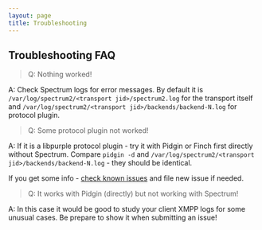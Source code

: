 ```yaml
---
layout: page
title: Troubleshooting
---
```


## Troubleshooting FAQ

> Q: Nothing worked!

A: Check Spectrum logs for error messages.
By default it is `/var/log/spectrum2/<transport jid>/spectrum2.log` for the transport itself 
and `/var/log/spectrum2/<transport jid>/backends/backend-N.log` for protocol plugin.


> Q: Some protocol plugin not worked!

A: If it is a libpurple protocol plugin - try it with Pidgin or Finch first directly without Spectrum. 
Compare `pidgin -d` and `/var/log/spectrum2/<transport jid>/backends/backend-N.log` - they should be identical.

If you get some info - [check known issues](https://github.com/SpectrumIM/spectrum2/issues) and file new issue if needed.


> Q: It works with Pidgin (directly) but not working with Spectrum!

A: In this case it would be good to study your client XMPP logs for some unusual cases.
Be prepare to show it when submitting an issue!